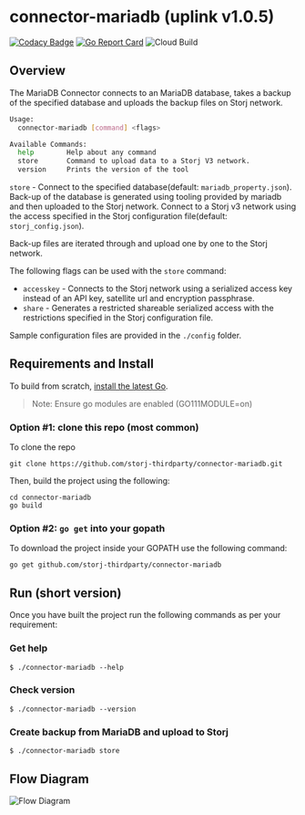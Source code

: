 # connector-mariadb (uplink v1.0.5)

[![Codacy Badge](https://api.codacy.com/project/badge/Grade/7f5aa94e50ed4ad6869cbce01e535d64)](https://app.codacy.com/gh/storj-thirdparty/connector-mariadb?utm_source=github.com&utm_medium=referral&utm_content=storj-thirdparty/connector-mariadb&utm_campaign=Badge_Grade_Dashboard)
[![Go Report Card](https://goreportcard.com/badge/github.com/storj-thirdparty/connector-mariadb)](https://goreportcard.com/report/github.com/storj-thirdparty/connector-mariadb)
![Cloud Build](https://storage.googleapis.com/storj-utropic-services-badges/builds/connector-mariadb/branches/master.svg)

## Overview

The MariaDB Connector connects to an MariaDB database, takes a backup of the specified database and uploads the backup files on Storj network.

```bash
Usage:
  connector-mariadb [command] <flags>

Available Commands:
  help        Help about any command
  store       Command to upload data to a Storj V3 network.
  version     Prints the version of the tool

```

`store` - Connect to the specified database(default: `mariadb_property.json`). Back-up of the database is generated using tooling provided by mariadb and then uploaded to the Storj network. Connect to a Storj v3 network using the access specified in the Storj configuration file(default: `storj_config.json`).

Back-up files are iterated through and upload one by one to the Storj network.

The following flags  can be used with the `store` command:

* `accesskey` - Connects to the Storj network using a serialized access key instead of an API key, satellite url and encryption passphrase.
* `share` - Generates a restricted shareable serialized access with the restrictions specified in the Storj configuration file.

Sample configuration files are provided in the `./config` folder.



## Requirements and Install

To build from scratch, [install the latest Go](https://golang.org/doc/install#install).

> Note: Ensure go modules are enabled (GO111MODULE=on)



### Option #1: clone this repo (most common)

To clone the repo

```
git clone https://github.com/storj-thirdparty/connector-mariadb.git
```

Then, build the project using the following:

```
cd connector-mariadb
go build
```



### Option #2:  ``go get`` into your gopath

To download the project inside your GOPATH use the following command:

```
go get github.com/storj-thirdparty/connector-mariadb
```


## Run (short version)

Once you have built the project run the following commands as per your requirement:

### Get help

```
$ ./connector-mariadb --help
```

### Check version

```
$ ./connector-mariadb --version
```

### Create backup from MariaDB and upload to Storj

```
$ ./connector-mariadb store
```


## Flow Diagram

![Flow Diagram](/_images/arch.drawio.png ':include :type=iframe width=100% height=1000px')

